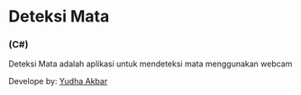 # Deteksi Mata  
### (C#)
Deteksi Mata adalah aplikasi untuk mendeteksi mata menggunakan webcam

Develope by: [Yudha Akbar] 

   [yudha akbar]: <http://github.com/akbaryu>
   
